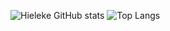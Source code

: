 ![Hieleke GitHub stats](https://github-readme-stats.vercel.app/api?username=hieleke&show_icons=true&theme=dark&count_private=true)
![Top Langs](https://github-readme-stats.vercel.app/api/top-langs/?username=hieleke&theme=dark&layout=compact)
